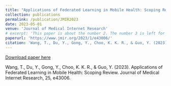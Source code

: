 ```yaml
---
title: "Applications of Federated Learning in Mobile Health: Scoping Review"
collection: publications
permalink: /publication/JMIR2023
date: 2023-05-01
venue: 'Journal of Medical Internet Research'
# excerpt: 'This paper is about the number 2. The number 3 is left for future work.'
paperurl: 'https://www.jmir.org/2023/1/e43006/'
citation: 'Wang, T., Du, Y., Gong, Y., Choo, K. K. R., & Guo, Y. (2023). Applications of Federated Learning in Mobile Health: Scoping Review. Journal of Medical Internet Research, 25, e43006.'
---
```


[Download paper here](https://www.jmir.org/2023/1/e43006/)

Wang, T., Du, Y., Gong, Y., Choo, K. K. R., & Guo, Y. (2023). Applications of Federated Learning in Mobile Health: Scoping Review. Journal of Medical Internet Research, 25, e43006.
